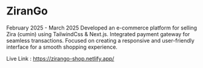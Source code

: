 <h1 class="text-3xl font-bold"> ZiranGo </h1>  							February 2025 - March 2025
Developed an e-commerce platform for selling Zira (cumin) using TailwindCss & Next.js.
Integrated payment gateway for seamless transactions.
Focused on creating a responsive and user-friendly interface for a smooth shopping experience.

Live Link : https://zirango-shop.netlify.app/
